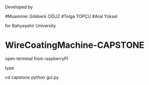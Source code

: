 Developed by 

#Muammer Gökberk OĞUZ
#Tolga TOPÇU
#Aral Yüksel

for Bahçeşehir University

# WireCoatingMachine-CAPSTONE

open terminal from raspberryPİ

type

cd capstone
python gui.py
